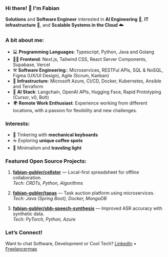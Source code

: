 ### Hi there! 👋 I'm Fabian

**Solutions** and **Software Engineer** interested in **AI Engineering** 🤖, **IT infrastructure** 🔧, and **Scalable Systems in the Cloud** ☁️

### A bit about me:
- 💻 **Programming Languages**: Typescript, Python, Java and Golang
- 🧑‍💻 **Frontend**: Next.js, Tailwind CSS, React Server Components, Supabase, Vercel
- ⚒️ **Software Engineering**:: Microservices, RESTFul APIs, SQL & NoSQL, Figma (UX/UI Design), Agile (Scrum, Kanban)
- 🚀 **Infrastructure**: Microsoft Azure, CI/CD, Docker, Kubernetes, Ansible and Terraform
- 🤖 **AI Stack**: Langchain, OpenAI APIs, Hugging Face, Rapid Prototyping (Cursor, v0, Bolt)
- 🌍 **Remote Work Enthusiast**: Experience working from different locations, with a passion for flexibility and new challenges.

### Interests:
- 🔧 Tinkering with **mechanical keyboards**
- ☕ Exploring **unique coffee spots**
- 🧳 Minimalism and **traveling light**

### Featured Open Source Projects:
1. **[fabian-gubler/cellster](https://github.com/fabian-gubler/cellster)** — Local-first spreadsheet for offline collaboration.  
   *Tech: CRDTs, Python, Algorithms*

2. **[fabian-gubler/tapas](https://github.com/fabian-gubler/tapas)** — Task auction platform using microservices.  
   *Tech: Java (Spring Boot), Docker, MongoDB*

3. **[fabian-gubler/sbb-speech-synthesis](https://github.com/fabian-gubler/sbb-speech-synthesis)** — Improved ASR accuracy with synthetic data.  
   *Tech: PyTorch, Python, Azure*

### Let’s Connect!
Want to chat Software, Development or Cool Tech? [LinkedIn](https://www.linkedin.com/in/fabian-gubler) • [Freelancermap](https://www.freelancermap.ch/profil/fabian-gubler)
